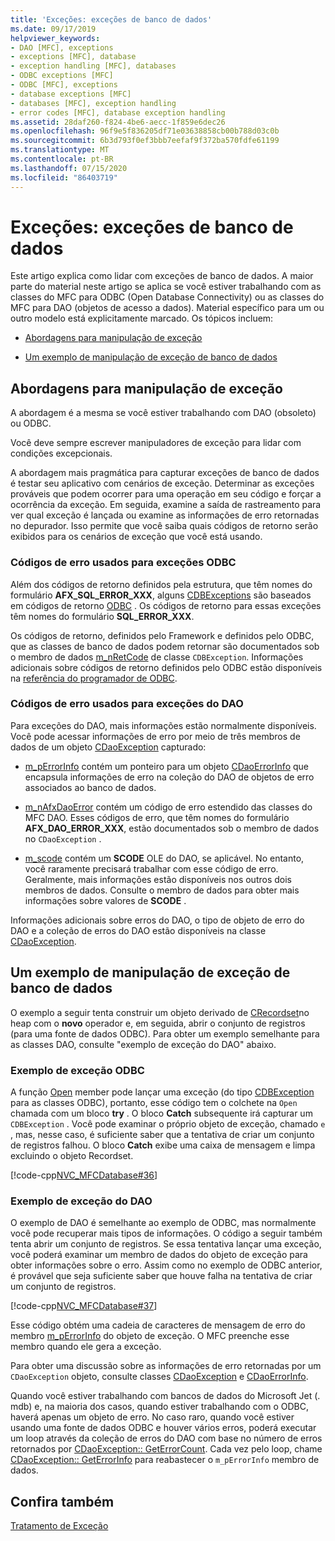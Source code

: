 ```yaml
---
title: 'Exceções: exceções de banco de dados'
ms.date: 09/17/2019
helpviewer_keywords:
- DAO [MFC], exceptions
- exceptions [MFC], database
- exception handling [MFC], databases
- ODBC exceptions [MFC]
- ODBC [MFC], exceptions
- database exceptions [MFC]
- databases [MFC], exception handling
- error codes [MFC], database exception handling
ms.assetid: 28daf260-f824-4be6-aecc-1f859e6dec26
ms.openlocfilehash: 96f9e5f836205df71e03638858cb00b788d03c0b
ms.sourcegitcommit: 6b3d793f0ef3bbb7eefaf9f372ba570fdfe61199
ms.translationtype: MT
ms.contentlocale: pt-BR
ms.lasthandoff: 07/15/2020
ms.locfileid: "86403719"
---
```

# <a name="exceptions-database-exceptions"></a>Exceções: exceções de banco de dados

Este artigo explica como lidar com exceções de banco de dados. A maior parte do material neste artigo se aplica se você estiver trabalhando com as classes do MFC para ODBC (Open Database Connectivity) ou as classes do MFC para DAO (objetos de acesso a dados). Material específico para um ou outro modelo está explicitamente marcado. Os tópicos incluem:

- [Abordagens para manipulação de exceção](#_core_approaches_to_exception_handling)

- [Um exemplo de manipulação de exceção de banco de dados](#_core_a_database_exception.2d.handling_example)

## <a name="approaches-to-exception-handling"></a><a name="_core_approaches_to_exception_handling"></a>Abordagens para manipulação de exceção

A abordagem é a mesma se você estiver trabalhando com DAO (obsoleto) ou ODBC.

Você deve sempre escrever manipuladores de exceção para lidar com condições excepcionais.

A abordagem mais pragmática para capturar exceções de banco de dados é testar seu aplicativo com cenários de exceção. Determinar as exceções prováveis que podem ocorrer para uma operação em seu código e forçar a ocorrência da exceção. Em seguida, examine a saída de rastreamento para ver qual exceção é lançada ou examine as informações de erro retornadas no depurador. Isso permite que você saiba quais códigos de retorno serão exibidos para os cenários de exceção que você está usando.

### <a name="error-codes-used-for-odbc-exceptions"></a>Códigos de erro usados para exceções ODBC

Além dos códigos de retorno definidos pela estrutura, que têm nomes do formulário **AFX_SQL_ERROR_XXX**, alguns [CDBExceptions](reference/cdbexception-class.md) são baseados em códigos de retorno [ODBC](../data/odbc/odbc-basics.md) . Os códigos de retorno para essas exceções têm nomes do formulário **SQL_ERROR_XXX**.

Os códigos de retorno, definidos pelo Framework e definidos pelo ODBC, que as classes de banco de dados podem retornar são documentados sob o membro de dados [m_nRetCode](reference/cdbexception-class.md#m_nretcode) de classe `CDBException`. Informações adicionais sobre códigos de retorno definidos pelo ODBC estão disponíveis na [referência do programador de ODBC](/sql/odbc/reference/odbc-programmer-s-reference).

### <a name="error-codes-used-for-dao-exceptions"></a>Códigos de erro usados para exceções do DAO

Para exceções do DAO, mais informações estão normalmente disponíveis. Você pode acessar informações de erro por meio de três membros de dados de um objeto [CDaoException](reference/cdaoexception-class.md) capturado:

- [m_pErrorInfo](reference/cdaoexception-class.md#m_perrorinfo) contém um ponteiro para um objeto [CDaoErrorInfo](reference/cdaoerrorinfo-structure.md) que encapsula informações de erro na coleção do DAO de objetos de erro associados ao banco de dados.

- [m_nAfxDaoError](reference/cdaoexception-class.md#m_nafxdaoerror) contém um código de erro estendido das classes do MFC DAO. Esses códigos de erro, que têm nomes do formulário **AFX_DAO_ERROR_XXX**, estão documentados sob o membro de dados no `CDaoException` .

- [m_scode](reference/cdaoexception-class.md#m_scode) contém um **SCODE** OLE do DAO, se aplicável. No entanto, você raramente precisará trabalhar com esse código de erro. Geralmente, mais informações estão disponíveis nos outros dois membros de dados. Consulte o membro de dados para obter mais informações sobre valores de **SCODE** .

Informações adicionais sobre erros do DAO, o tipo de objeto de erro do DAO e a coleção de erros do DAO estão disponíveis na classe [CDaoException](reference/cdaoexception-class.md).

## <a name="a-database-exception-handling-example"></a><a name="_core_a_database_exception.2d.handling_example"></a>Um exemplo de manipulação de exceção de banco de dados

O exemplo a seguir tenta construir um objeto derivado de [CRecordset](reference/crecordset-class.md)no heap com o **novo** operador e, em seguida, abrir o conjunto de registros (para uma fonte de dados ODBC). Para obter um exemplo semelhante para as classes DAO, consulte "exemplo de exceção do DAO" abaixo.

### <a name="odbc-exception-example"></a>Exemplo de exceção ODBC

A função [Open](reference/crecordset-class.md#open) member pode lançar uma exceção (do tipo [CDBException](reference/cdbexception-class.md) para as classes ODBC), portanto, esse código tem o colchete na `Open` chamada com um bloco **try** . O bloco **Catch** subsequente irá capturar um `CDBException` . Você pode examinar o próprio objeto de exceção, chamado `e` , mas, nesse caso, é suficiente saber que a tentativa de criar um conjunto de registros falhou. O bloco **Catch** exibe uma caixa de mensagem e limpa excluindo o objeto Recordset.

[!code-cpp[NVC_MFCDatabase#36](codesnippet/cpp/exceptions-database-exceptions_1.cpp)]

### <a name="dao-exception-example"></a>Exemplo de exceção do DAO

O exemplo de DAO é semelhante ao exemplo de ODBC, mas normalmente você pode recuperar mais tipos de informações. O código a seguir também tenta abrir um conjunto de registros. Se essa tentativa lançar uma exceção, você poderá examinar um membro de dados do objeto de exceção para obter informações sobre o erro. Assim como no exemplo de ODBC anterior, é provável que seja suficiente saber que houve falha na tentativa de criar um conjunto de registros.

[!code-cpp[NVC_MFCDatabase#37](codesnippet/cpp/exceptions-database-exceptions_2.cpp)]

Esse código obtém uma cadeia de caracteres de mensagem de erro do membro [m_pErrorInfo](reference/cdaoexception-class.md#m_perrorinfo) do objeto de exceção. O MFC preenche esse membro quando ele gera a exceção.

Para obter uma discussão sobre as informações de erro retornadas por um `CDaoException` objeto, consulte classes [CDaoException](reference/cdaoexception-class.md) e [CDaoErrorInfo](reference/cdaoerrorinfo-structure.md).

Quando você estiver trabalhando com bancos de dados do Microsoft Jet (. mdb) e, na maioria dos casos, quando estiver trabalhando com o ODBC, haverá apenas um objeto de erro. No caso raro, quando você estiver usando uma fonte de dados ODBC e houver vários erros, poderá executar um loop através da coleção de erros do DAO com base no número de erros retornados por [CDaoException:: GetErrorCount](reference/cdaoexception-class.md#geterrorcount). Cada vez pelo loop, chame [CDaoException:: GetErrorInfo](reference/cdaoexception-class.md#geterrorinfo) para reabastecer o `m_pErrorInfo` membro de dados.

## <a name="see-also"></a>Confira também

[Tratamento de Exceção](exception-handling-in-mfc.md)
